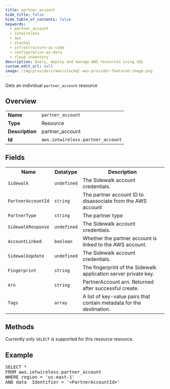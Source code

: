 ```yaml
---
title: partner_account
hide_title: false
hide_table_of_contents: false
keywords:
  - partner_account
  - iotwireless
  - aws
  - stackql
  - infrastructure-as-code
  - configuration-as-data
  - cloud inventory
description: Query, deploy and manage AWS resources using SQL
custom_edit_url: null
image: /img/providers/aws/stackql-aws-provider-featured-image.png
---
```

Gets an individual <code>partner_account</code> resource

## Overview
<table><tbody>
<tr><td><b>Name</b></td><td><code>partner_account</code></td></tr>
<tr><td><b>Type</b></td><td>Resource</td></tr>
<tr><td><b>Description</b></td><td>partner_account</td></tr>
<tr><td><b>Id</b></td><td><code>aws.iotwireless.partner_account</code></td></tr>
</tbody></table>

## Fields
<table><tbody>
<tr><th>Name</th><th>Datatype</th><th>Description</th></tr>
<tr><td><code>Sidewalk</code></td><td><code>undefined</code></td><td>The Sidewalk account credentials.</td></tr>
<tr><td><code>PartnerAccountId</code></td><td><code>string</code></td><td>The partner account ID to disassociate from the AWS account</td></tr>
<tr><td><code>PartnerType</code></td><td><code>string</code></td><td>The partner type</td></tr>
<tr><td><code>SidewalkResponse</code></td><td><code>undefined</code></td><td>The Sidewalk account credentials.</td></tr>
<tr><td><code>AccountLinked</code></td><td><code>boolean</code></td><td>Whether the partner account is linked to the AWS account.</td></tr>
<tr><td><code>SidewalkUpdate</code></td><td><code>undefined</code></td><td>The Sidewalk account credentials.</td></tr>
<tr><td><code>Fingerprint</code></td><td><code>string</code></td><td>The fingerprint of the Sidewalk application server private key.</td></tr>
<tr><td><code>Arn</code></td><td><code>string</code></td><td>PartnerAccount arn. Returned after successful create.</td></tr>
<tr><td><code>Tags</code></td><td><code>array</code></td><td>A list of key-value pairs that contain metadata for the destination.</td></tr>

</tbody></table>

## Methods
Currently only <code>SELECT</code> is supported for this resource resource.

## Example
<pre>
SELECT *<br/>FROM aws.iotwireless.partner_account<br/>WHERE region = 'us-east-1'<br/>AND data__Identifier = '&lt;PartnerAccountId&gt;'
</pre>
